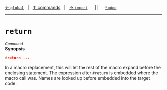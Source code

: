 [&#8592; `global`](ref--commands--global.md)&nbsp;&nbsp;&nbsp;|&nbsp;&nbsp;&nbsp;[&#8593; commands](ref--commands.md)&nbsp;&nbsp;&nbsp;|&nbsp;&nbsp;&nbsp;[&#8594; `import`](ref--commands--import.md)&nbsp;&nbsp;&nbsp;&nbsp;&nbsp;&nbsp;||&nbsp;&nbsp;&nbsp;&nbsp;&nbsp;&nbsp;<small>[\* xdoc](../xdoc/ref.xmd#L63)</small>
***

# `return`
<small>*Command*</small>  
**Synopsis**

```cpp
#return ...

```


In a macro replacement, this will let the rest of the macro expand before the enclosing statement.
The expression after `#return` is embedded where the macro call was. Names are looked up before
embedded into the target code.


